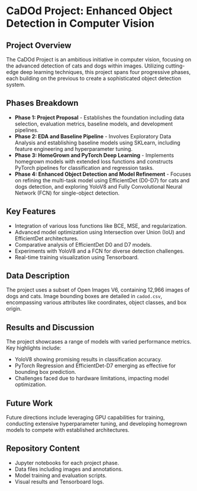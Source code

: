 # CaDOd Project: Enhanced Object Detection in Computer Vision

## Project Overview

The CaDOd Project is an ambitious initiative in computer vision, focusing on the advanced detection of cats and dogs within images. Utilizing cutting-edge deep learning techniques, this project spans four progressive phases, each building on the previous to create a sophisticated object detection system.

## Phases Breakdown

- **Phase 1: Project Proposal** - Establishes the foundation including data selection, evaluation metrics, baseline models, and development pipelines.
- **Phase 2: EDA and Baseline Pipeline** - Involves Exploratory Data Analysis and establishing baseline models using SKLearn, including feature engineering and hyperparameter tuning.
- **Phase 3: HomeGrown and PyTorch Deep Learning** - Implements homegrown models with extended loss functions and constructs PyTorch pipelines for classification and regression tasks.
- **Phase 4: Enhanced Object Detection and Model Refinement** - Focuses on refining the multi-task model using EfficientDet (D0-D7) for cats and dogs detection, and exploring YoloV8 and Fully Convolutional Neural Network (FCN) for single-object detection.

## Key Features

- Integration of various loss functions like BCE, MSE, and regularization.
- Advanced model optimization using Intersection over Union (IoU) and EfficientDet architectures.
- Comparative analysis of EfficientDet D0 and D7 models.
- Experiments with YoloV8 and a FCN for diverse detection challenges.
- Real-time training visualization using Tensorboard.

## Data Description

The project uses a subset of Open Images V6, containing 12,966 images of dogs and cats. Image bounding boxes are detailed in `cadod.csv`, encompassing various attributes like coordinates, object classes, and box origin.

## Results and Discussion

The project showcases a range of models with varied performance metrics. Key highlights include:

- YoloV8 showing promising results in classification accuracy.
- PyTorch Regression and EfficientDet-D7 emerging as effective for bounding box prediction.
- Challenges faced due to hardware limitations, impacting model optimization.

## Future Work

Future directions include leveraging GPU capabilities for training, conducting extensive hyperparameter tuning, and developing homegrown models to compete with established architectures.

## Repository Content

- Jupyter notebooks for each project phase.
- Data files including images and annotations.
- Model training and evaluation scripts.
- Visual results and Tensorboard logs.
